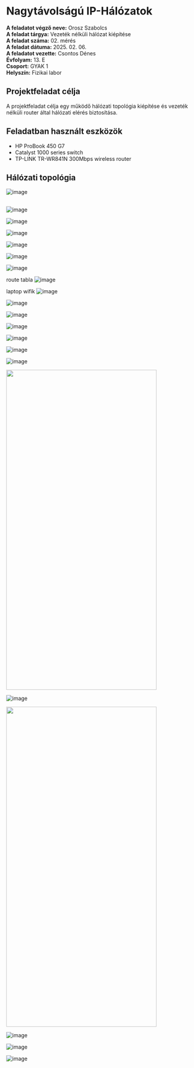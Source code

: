 # Nagytávolságú IP-Hálózatok   

**A feladatot végző neve:** Orosz Szabolcs   
**A feladat tárgya:** Vezeték nélküli hálózat kiépítése  
**A feladat száma:** 02. mérés   
**A feladat dátuma:** 2025. 02. 06.   
**A feladatot vezette:** Csontos Dénes  
**Évfolyam:** 13. E  
**Csoport:** GYAK 1   
**Helyszín:** Fizikai labor  


## Projektfeladat célja   
A projektfeladat célja egy működő hálózati topológia kiépítése és vezeték nélküli router által hálózati elérés biztosítása.  

## Feladatban használt eszközök  
  -  HP ProBook 450 G7  
  -  Catalyst 1000 series switch
  -  TP-LINK TR-WR841N 300Mbps wireless router  

## Hálózati topológia   

![image](https://github.com/user-attachments/assets/6306094c-c945-4a58-bd0a-b2decedb23b7)


## 

![image](https://github.com/user-attachments/assets/368ebf63-e743-412d-98cb-8a41360bd889)

![image](https://github.com/user-attachments/assets/21f1bc5a-cfae-4e3a-902d-a76dc24ae189)

![image](https://github.com/user-attachments/assets/1fb2d6f8-da4c-4914-8771-aeabb88a6f0a)

![image](https://github.com/user-attachments/assets/588f51c2-dbf0-4879-bdb9-4227bc61ac26)

![image](https://github.com/user-attachments/assets/f0d26d4d-3c5a-4627-b39c-cf4cd36e2b56)

![image](https://github.com/user-attachments/assets/e8d6bbf2-c4e6-4068-b3d5-f89e37342a08)

route tabla ![image](https://github.com/user-attachments/assets/21cec3fb-3512-4e61-8c65-93f02f303d6d)

laptop wifik ![image](https://github.com/user-attachments/assets/aec96ae6-ac13-4aaf-b0fc-4a8420fdf107)

![image](https://github.com/user-attachments/assets/d7fd821f-26c2-4504-91c3-cb4fbf52e4f3)

![image](https://github.com/user-attachments/assets/3e4a13b4-5654-41d3-b1d5-92c6213444d1)

![image](https://github.com/user-attachments/assets/1792757b-a242-4ff0-a15e-642bd917604c)

![image](https://github.com/user-attachments/assets/edfe8206-aad0-43f2-aea2-4277c2ea06c8)

![image](https://github.com/user-attachments/assets/c6847559-2fe6-4b68-afe4-c70f9ae6c16f)

![image](https://github.com/user-attachments/assets/6e7478a7-38cf-4a2d-b39e-d7eb3454d602)

<img src="https://github.com/user-attachments/assets/a27b8105-ffce-4e3e-b9bb-455c5e8a3f7a" width="400" height="850">  

![image](https://github.com/user-attachments/assets/6c1841d2-a7c9-4ea8-ae76-c6fad00bd0a7)

<img src="https://github.com/user-attachments/assets/9abd2f62-b67d-4042-b3a5-34be1ed6fb91" width="400" height="850">  

![image](https://github.com/user-attachments/assets/606e1886-c314-4613-b589-c0e14c2a553b)

![image](https://github.com/user-attachments/assets/2a1e4852-4597-4b8d-963d-0dcac598f3ae)

![image](https://github.com/user-attachments/assets/924c34e6-94c4-45a9-ad16-ca6d713cbfb8)















